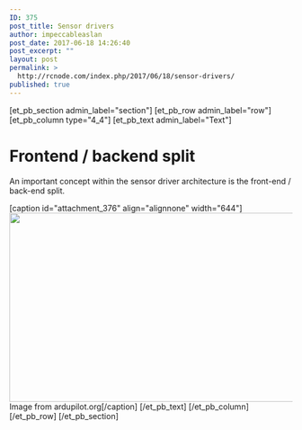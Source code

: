 ```yaml
---
ID: 375
post_title: Sensor drivers
author: impeccableaslan
post_date: 2017-06-18 14:26:40
post_excerpt: ""
layout: post
permalink: >
  http://rcnode.com/index.php/2017/06/18/sensor-drivers/
published: true
---
```

[et_pb_section admin_label="section"]
		[et_pb_row admin_label="row"]
			[et_pb_column type="4_4"]
				[et_pb_text admin_label="Text"]
					<h1>Frontend / backend split</h1>
An important concept within the sensor driver architecture is the front-end / back-end split.

[caption id="attachment_376" align="alignnone" width="644"]<img class="size-full wp-image-376" src="http://rcnode.com/wp-content/uploads/2017/06/Front-end-back-end.png" alt="" width="644" height="336" /> Image from ardupilot.org[/caption]
				[/et_pb_text]
			[/et_pb_column]
		[/et_pb_row]
	[/et_pb_section]